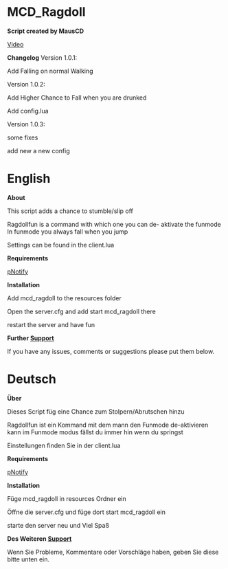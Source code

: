 # MCD_Ragdoll

**Script created by MausCD**

 [Video](https://youtu.be/AxwFQ5jnfvQ)

**Changelog**
Version 1.0.1:

Add Falling on normal Walking

Version 1.0.2:

Add Higher Chance to Fall when you are drunked

Add config.lua

Version 1.0.3:

some fixes

add new a new config

# English

**About**

This script adds a chance to stumble/slip off

 Ragdollfun is a command with which one you can de- aktivate the funmode
 In funmode you always fall when you jump

 Settings can be found in the client.lua
 
 **Requirements**
 
 [pNotify](https://github.com/Nick78111/pNotify)

 **Installation**

Add mcd_ragdoll to the resources folder

Open the server.cfg and add start mcd_ragdoll there

restart the server and have fun

**Further [Support](https://discord.gg/bBrSeqc52x)**

If you have any issues, comments or suggestions please put them below.


# Deutsch

**Über**

Dieses Script füg eine Chance zum Stolpern/Abrutschen hinzu

 Ragdollfun ist ein Kommand mit dem mann den Funmode de-aktivieren kann
 im Funmode modus fällst du immer hin wenn du springst

Einstellungen finden Sie in der client.lua

**Requirements**

 [pNotify](https://github.com/Nick78111/pNotify)


**Installation**

Füge mcd_ragdoll in resources Ordner ein

Öffne die server.cfg und füge dort     start mcd_ragdoll   ein

starte den server neu und Viel Spaß

**Des Weiteren [Support](https://discord.gg/bBrSeqc52x)**

Wenn Sie Probleme, Kommentare oder Vorschläge haben, geben Sie diese bitte unten ein.


